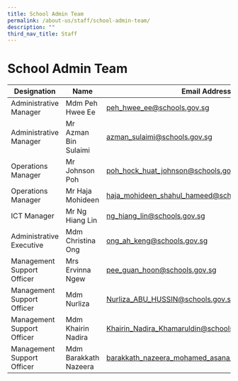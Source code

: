 ```yaml
---
title: School Admin Team
permalink: /about-us/staff/school-admin-team/
description: ""
third_nav_title: Staff
---
```

# **School Admin Team**


| Designation 	| Name 	| Email Address 	|
|---	|---	|---	|
| Administrative Manager 	| Mdm Peh Hwee Ee 	| [peh_hwee_ee@schools.gov.sg](mailto:peh_hwee_ee@schools.gov.sg) 	|
| Administrative Manager 	| Mr Azman Bin Sulaimi 	| [azman_sulaimi@schools.gov.sg](mailto:azman_sulaimi@schools.gov.sg) 	|
| Operations Manager 	| Mr Johnson Poh 	| [poh_hock_huat_johnson@schools.gov.sg](mailto:poh_hock_huat_johnson@schools.gov.sg) 	|
| Operations Manager 	| Mr Haja Mohideen 	| [haja_mohideen_shahul_hameed@schools.gov.sg](mailto:haja_mohideen_shahul_hameed@schools.gov.sg) 	|
| ICT Manager 	| Mr Ng Hiang Lin 	| [ng_hiang_lin@schools.gov.sg](mailto:ng_hiang_lin@schools.gov.sg) 	|
| Administrative Executive 	| Mdm Christina Ong 	| [ong_ah_keng@schools.gov.sg](mailto:ong_ah_keng@schools.gov.sg) 	|
| Management Support Officer 	| Mrs Ervinna Ngew 	| [pee_guan_hoon@schools.gov.sg](mailto:pee_guan_hoon@schools.gov.sg) 	|
| Management Support Officer 	| Mdm Nurliza 	| [Nurliza_ABU_HUSSIN@schools.gov.sg](mailto:Nurliza_ABU_HUSSIN@schools.gov.sg) 	|
| Management Support Officer 	| Mdm Khairin Nadira 	| [Khairin_Nadira_Khamaruldin@schools.gov.sg](mailto:Khairin_Nadira_Khamaruldin@schools.gov.sg) 	|
| Management Support Officer 	| Mdm Barakkath Nazeera 	| [barakkath_nazeera_mohamed_asana_labai@schools.gov.sg](mailto:barakkath_nazeera_mohamed_asana_labai@schools.gov.sg) 	|
